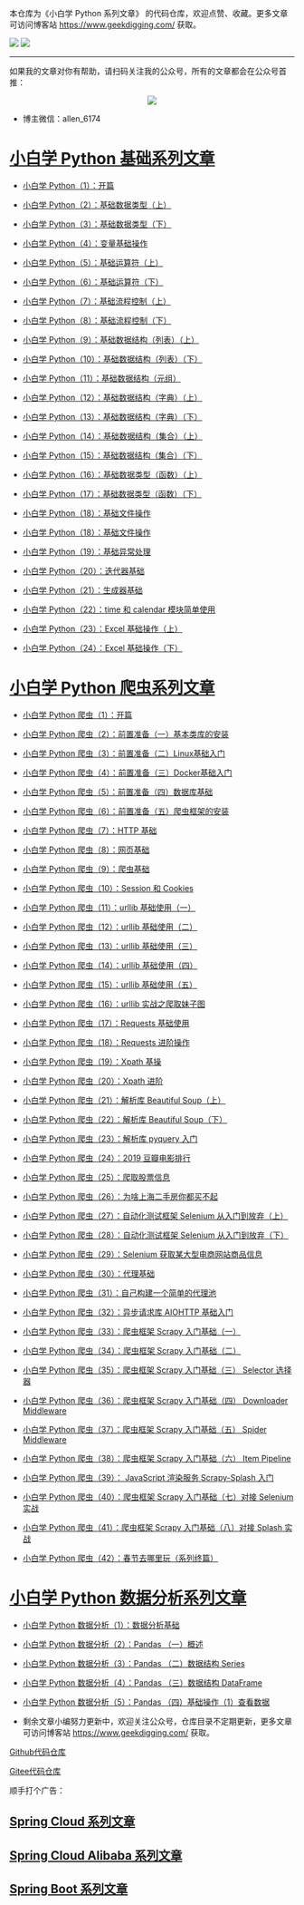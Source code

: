 本仓库为《小白学 Python 系列文章》 的代码仓库，欢迎点赞、收藏。更多文章可访问博客站 https://www.geekdigging.com/ 获取。

![](https://img.shields.io/badge/Python-3.7.4-brightgreen)
![](https://img.shields.io/badge/license-MPL--2.0-blue)

***

如果我的文章对你有帮助，请扫码关注我的公众号，所有的文章都会在公众号首推：

<center>
    <img src="https://cdn.geekdigging.com/wechat_qrcode_344.jpg">
</center>

* 博主微信：allen_6174

# [小白学 Python 基础系列文章](https://www.geekdigging.com/tags/Python-%E5%9F%BA%E7%A1%80/)

* [小白学 Python（1）：开篇](https://www.geekdigging.com/2019/10/12/2870915863/)

* [小白学 Python（2）：基础数据类型（上）](https://www.geekdigging.com/2019/10/13/2870915864/)

* [小白学 Python（3）：基础数据类型（下）](https://www.geekdigging.com/2019/10/15/25090937/)

* [小白学 Python（4）：变量基础操作](https://www.geekdigging.com/2019/10/17/2392286754/)

* [小白学 Python（5）：基础运算符（上）](https://www.geekdigging.com/2019/10/18/999362065/)

* [小白学 Python（6）：基础运算符（下）](https://www.geekdigging.com/2019/10/20/2416267271/)

* [小白学 Python（7）：基础流程控制（上）](https://www.geekdigging.com/2019/10/22/979409150/)

* [小白学 Python（8）：基础流程控制（下）](https://www.geekdigging.com/2019/10/23/2184234984/)

* [小白学 Python（9）：基础数据结构（列表）（上）](https://www.geekdigging.com/2019/10/23/3066758654/)

* [小白学 Python（10）：基础数据结构（列表）（下）](https://www.geekdigging.com/2019/10/25/1277177083/)

* [小白学 Python（11）：基础数据结构（元组）](https://www.geekdigging.com/2019/10/26/1783681326/)

* [小白学 Python（12）：基础数据结构（字典）（上）](https://www.geekdigging.com/2019/10/27/1304658395/)

* [小白学 Python（13）：基础数据结构（字典）（下）](https://www.geekdigging.com/2019/10/27/2327215405/)

* [小白学 Python（14）：基础数据结构（集合）（上）](https://www.geekdigging.com/2019/10/29/2327215406/)

* [小白学 Python（15）：基础数据结构（集合）（下）](https://www.geekdigging.com/2019/10/30/3105860436/)

* [小白学 Python（16）：基础数据类型（函数）（上）](https://www.geekdigging.com/2019/10/31/3818474124/)

* [小白学 Python（17）：基础数据类型（函数）（下）](https://www.geekdigging.com/2019/11/01/619492986/)

* [小白学 Python（18）：基础文件操作](https://www.geekdigging.com/2019/11/01/3195979051/)

* [小白学 Python（18）：基础文件操作](https://www.geekdigging.com/2019/11/01/3195979051/)

* [小白学 Python（19）：基础异常处理](https://www.geekdigging.com/2019/11/03/271169345/)

* [小白学 Python（20）：迭代器基础](https://www.geekdigging.com/2019/11/05/1111962512/)

* [小白学 Python（21）：生成器基础](https://www.geekdigging.com/2019/11/06/988349733/)

* [小白学 Python（22）：time 和 calendar 模块简单使用](https://www.geekdigging.com/2019/11/07/908307735/)

* [小白学 Python（23）：Excel 基础操作（上）](https://www.geekdigging.com/2019/11/07/3507147382/)

* [小白学 Python（24）：Excel 基础操作（下）](https://www.geekdigging.com/2019/11/09/2520318609/)

# [小白学 Python 爬虫系列文章](https://www.geekdigging.com/tags/Python-%E7%88%AC%E8%99%AB/)

* [小白学 Python 爬虫（1）：开篇](https://www.geekdigging.com/2019/11/13/3303836941/)

* [小白学 Python 爬虫（2）：前置准备（一）基本类库的安装](https://www.geekdigging.com/2019/11/20/2586166930/)

* [小白学 Python 爬虫（3）：前置准备（二）Linux基础入门](https://www.geekdigging.com/2019/11/21/1005563697/)

* [小白学 Python 爬虫（4）：前置准备（三）Docker基础入门](https://www.geekdigging.com/2019/11/22/3679472340/)

* [小白学 Python 爬虫（5）：前置准备（四）数据库基础](https://www.geekdigging.com/2019/11/24/334078215/)

* [小白学 Python 爬虫（6）：前置准备（五）爬虫框架的安装](https://www.geekdigging.com/2019/11/25/1881661601/)

* [小白学 Python 爬虫（7）：HTTP 基础](https://www.geekdigging.com/2019/11/26/1197821400/)

* [小白学 Python 爬虫（8）：网页基础](https://www.geekdigging.com/2019/11/27/101847406/)

* [小白学 Python 爬虫（9）：爬虫基础](https://www.geekdigging.com/2019/11/28/1668465912/)

* [小白学 Python 爬虫（10）：Session 和 Cookies](https://www.geekdigging.com/2019/12/01/2475257648/)

* [小白学 Python 爬虫（11）：urllib 基础使用（一）](https://www.geekdigging.com/2019/12/02/2333822325/)

* [小白学 Python 爬虫（12）：urllib 基础使用（二）](https://www.geekdigging.com/2019/12/03/819896244/)

* [小白学 Python 爬虫（13）：urllib 基础使用（三）](https://www.geekdigging.com/2019/12/04/2992515886/)
* [小白学 Python 爬虫（14）：urllib 基础使用（四）](https://www.geekdigging.com/2019/12/05/104488944/)
* [小白学 Python 爬虫（15）：urllib 基础使用（五）](https://www.geekdigging.com/2019/12/07/2788855167/)
* [小白学 Python 爬虫（16）：urllib 实战之爬取妹子图](https://www.geekdigging.com/2019/12/09/1691033431/)
* [小白学 Python 爬虫（17）：Requests 基础使用](https://www.geekdigging.com/2019/12/10/1910005577/)
* [小白学 Python 爬虫（18）：Requests 进阶操作](https://www.geekdigging.com/2019/12/11/1468953802/)
* [小白学 Python 爬虫（19）：Xpath 基操](https://www.geekdigging.com/2019/12/12/3568648672/)
* [小白学 Python 爬虫（20）：Xpath 进阶](https://www.geekdigging.com/2019/12/13/2569867940/)
* [小白学 Python 爬虫（21）：解析库 Beautiful Soup（上）](https://www.geekdigging.com/2019/12/15/2789385418/)
* [小白学 Python 爬虫（22）：解析库 Beautiful Soup（下）](https://www.geekdigging.com/2019/12/16/876770087/)
* [小白学 Python 爬虫（23）：解析库 pyquery 入门](https://www.geekdigging.com/2019/12/17/876770088/)
* [小白学 Python 爬虫（24）：2019 豆瓣电影排行](https://www.geekdigging.com/2019/12/18/1275791678/)
* [小白学 Python 爬虫（25）：爬取股票信息](https://www.geekdigging.com/2019/12/19/1066903974/)
* [小白学 Python 爬虫（26）：为啥上海二手房你都买不起](https://www.geekdigging.com/2019/12/20/788803015/)
* [小白学 Python 爬虫（27）：自动化测试框架 Selenium 从入门到放弃（上）](https://www.geekdigging.com/2019/12/23/151891020/)
* [小白学 Python 爬虫（28）：自动化测试框架 Selenium 从入门到放弃（下）](https://www.geekdigging.com/2019/12/24/1100772905/)
* [小白学 Python 爬虫（29）：Selenium 获取某大型电商网站商品信息](https://www.geekdigging.com/2019/12/25/7469407721/)
* [小白学 Python 爬虫（30）：代理基础](https://www.geekdigging.com/2019/12/26/9565104888/)
* [小白学 Python 爬虫（31）：自己构建一个简单的代理池](https://www.geekdigging.com/2019/12/30/8571162753/)
* [小白学 Python 爬虫（32）：异步请求库 AIOHTTP 基础入门](https://www.geekdigging.com/2019/12/31/5591013128/)
* [小白学 Python 爬虫（33）：爬虫框架 Scrapy 入门基础（一）](https://www.geekdigging.com/2020/01/05/4332169375/)
* [小白学 Python 爬虫（34）：爬虫框架 Scrapy 入门基础（二）](https://www.geekdigging.com/2020/01/06/5952331367/)
* [小白学 Python 爬虫（35）：爬虫框架 Scrapy 入门基础（三） Selector 选择器](https://www.geekdigging.com/2020/01/07/5324623576/)
* [小白学 Python 爬虫（36）：爬虫框架 Scrapy 入门基础（四） Downloader Middleware](https://www.geekdigging.com/2020/01/08/8971187302/)
* [小白学 Python 爬虫（37）：爬虫框架 Scrapy 入门基础（五） Spider Middleware](https://www.geekdigging.com/2020/01/09/4676268033/)
* [小白学 Python 爬虫（38）：爬虫框架 Scrapy 入门基础（六） Item Pipeline](https://www.geekdigging.com/2020/01/10/2131379794/)
* [小白学 Python 爬虫（39）： JavaScript 渲染服务 Scrapy-Splash 入门](https://www.geekdigging.com/2020/01/11/4748644439/)
* [小白学 Python 爬虫（40）：爬虫框架 Scrapy 入门基础（七）对接 Selenium 实战](https://www.geekdigging.com/2020/01/13/546552645/)
* [小白学 Python 爬虫（41）：爬虫框架 Scrapy 入门基础（八）对接 Splash 实战](https://www.geekdigging.com/2020/01/14/7203139876/)
* [小白学 Python 爬虫（42）：春节去哪里玩（系列终篇）](https://www.geekdigging.com/2020/01/15/9590934974/)

# [小白学 Python 数据分析系列文章](https://www.geekdigging.com/category/python-%e6%95%b0%e6%8d%ae%e5%88%86%e6%9e%90/)

* [小白学 Python 数据分析（1）：数据分析基础](https://www.geekdigging.com/2020/01/19/6719980708/)
* [小白学 Python 数据分析（2）：Pandas （一）概述](https://www.geekdigging.com/2020/01/20/6718497214/)
* [小白学 Python 数据分析（3）：Pandas （二）数据结构 Series](https://www.geekdigging.com/2020/02/04/3234667780/)
* [小白学 Python 数据分析（4）：Pandas （三）数据结构 DataFrame](https://www.geekdigging.com/2020/02/05/9920298470/)
* [小白学 Python 数据分析（5）：Pandas （四）基础操作（1）查看数据](https://www.geekdigging.com/2020/02/16/6852411690/)

* 剩余文章小编努力更新中，欢迎关注公众号，仓库目录不定期更新，更多文章可访问博客站 https://www.geekdigging.com/ 获取。

[Github代码仓库](https://github.com/meteor1993/python-learning)

[Gitee代码仓库](https://gitee.com/inwsy/python-learning)

顺手打个广告：

## [Spring Cloud 系列文章](https://www.geekdigging.com/categories/SpringCloud)

## [Spring Cloud Alibaba 系列文章](https://www.geekdigging.com/categories/SpringCloudAlibaba/)

## [Spring Boot 系列文章](https://www.geekdigging.com/categories/SpringBoot/)